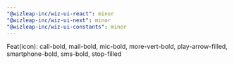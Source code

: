 ```yaml
---
"@wizleap-inc/wiz-ui-react": minor
"@wizleap-inc/wiz-ui-next": minor
"@wizleap-inc/wiz-ui-constants": minor
---
```


Feat(icon): call-bold, mail-bold, mic-bold, more-vert-bold, play-arrow-filled, smartphone-bold, sms-bold, stop-filled
